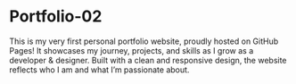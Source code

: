 # Portfolio-02
 This is my very first personal portfolio website, proudly hosted on GitHub Pages! It showcases my journey, projects, and skills as I grow as a developer &amp; designer. Built with a clean and responsive design, the website reflects who I am and what I’m passionate about.
